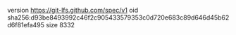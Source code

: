 version https://git-lfs.github.com/spec/v1
oid sha256:d93be8493992c46f2c905433579353c0d720e683c89d646d45b62d6f81efa495
size 8332
